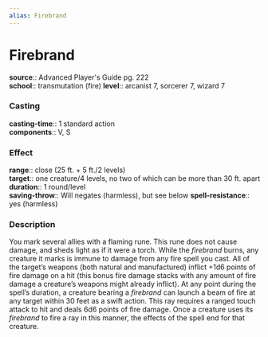 ```yaml
---
alias: Firebrand
---
```


# Firebrand 

**source**:: Advanced Player's Guide pg. 222  
**school**:: transmutation (fire)
**level**:: arcanist 7, sorcerer 7, wizard 7

### Casting 

**casting-time**:: 1 standard action  
**components**:: V, S

### Effect 

**range**:: close (25 ft. + 5 ft./2 levels)  
**target**:: one creature/4 levels, no two of which can be more than 30 ft. apart  
**duration**:: 1 round/level  
**saving-throw**:: Will negates (harmless), but see below
**spell-resistance**:: yes (harmless)

### Description 

You mark several allies with a flaming rune. This rune does not cause damage, and sheds light as if it were a torch. While the *firebrand* burns, any creature it marks is immune to damage from any fire spell you cast. All of the target’s weapons (both natural and manufactured) inflict +1d6 points of fire damage on a hit (this bonus fire damage stacks with any amount of fire damage a creature’s weapons might already inflict). At any point during the spell’s duration, a creature bearing a *firebrand* can launch a beam of fire at any target within 30 feet as a swift action. This ray requires a ranged touch attack to hit and deals 6d6 points of fire damage. Once a creature uses its *firebrand* to fire a ray in this manner, the effects of the spell end for that creature.
